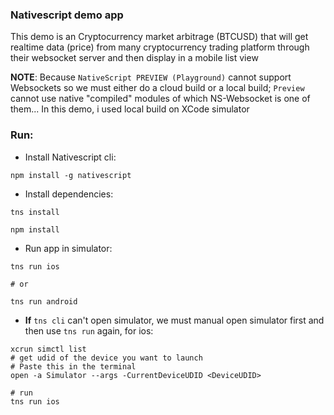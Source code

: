 ### Nativescript demo app
This demo is an Cryptocurrency market arbitrage (BTCUSD) that will get realtime data (price) from many cryptocurrency trading platform through their websocket server and then display in a mobile list view

**NOTE**: Because `NativeScript PREVIEW (Playground)` cannot support Websockets so we must either do a cloud build or a local build; `Preview` cannot use native "compiled" modules of which NS-Websocket is one of them... In this demo, i used local build on XCode simulator

### Run:
- Install Nativescript cli:
```
npm install -g nativescript
```

- Install dependencies:
```
tns install

npm install
```

- Run app in simulator:
```
tns run ios

# or

tns run android
```

- **If** `tns cli` can't open simulator, we must manual open simulator first and then use `tns run` again, for ios:
```
xcrun simctl list
# get udid of the device you want to launch
# Paste this in the terminal
open -a Simulator --args -CurrentDeviceUDID <DeviceUDID>

# run
tns run ios
```
